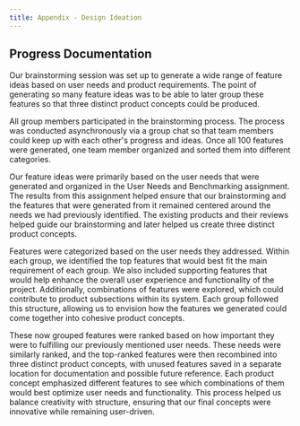 ```yaml
---
title: Appendix - Design Ideation
---
```


## Progress Documentation



Our brainstorming session was set up to generate a wide range of feature ideas based on user needs and product requirements. The point of generating so many feature ideas was to be able to later group these features so that three distinct product concepts could be produced.

All group members participated in the brainstorming process. The process was conducted asynchronously via a group chat so that team members could keep up with each other's progress and ideas. Once all 100 features were generated, one team member organized and sorted them into different categories. 

Our feature ideas were primarily based on the user needs that were generated and organized in the User Needs and Benchmarking assignment. The results from this assignment helped ensure that our brainstorming and the features that were generated from it remained centered around the needs we had previously identified. The existing products and their reviews helped guide our brainstorming and later helped us create three distinct product concepts.

Features were categorized based on the user needs they addressed. Within each group, we identified the top features that would best fit the main requirement of each group. We also included supporting features that would help enhance the overall user experience and functionality of the project. Additionally, combinations of features were explored, which could contribute to product subsections within its system. Each group followed this structure, allowing us to envision how the features we generated could come together into cohesive product concepts. 

These now grouped features were ranked based on how important they were to fulfilling our previously mentioned user needs. These needs were similarly ranked, and the top-ranked features were then recombined into three distinct product concepts, with unused features saved in a separate location for documentation and possible future reference. Each product concept emphasized different features to see which combinations of them would best optimize user needs and functionality. This process helped us balance creativity with structure, ensuring that our final concepts were innovative while remaining user-driven.

